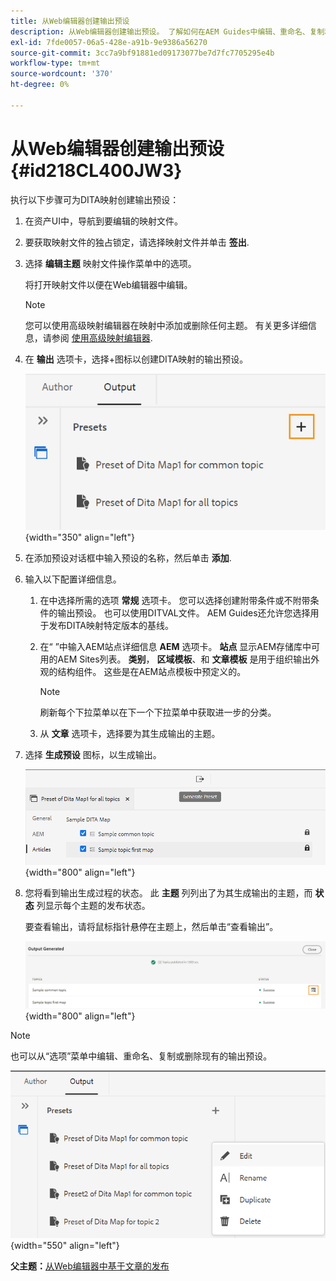 ```yaml
---
title: 从Web编辑器创建输出预设
description: 从Web编辑器创建输出预设。 了解如何在AEM Guides中编辑、重命名、复制和删除输出预设。
exl-id: 7fde0057-06a5-428e-a91b-9e9386a56270
source-git-commit: 3cc7a9bf91881ed09173077be7d7fc7705295e4b
workflow-type: tm+mt
source-wordcount: '370'
ht-degree: 0%

---
```


# 从Web编辑器创建输出预设 {#id218CL400JW3}

执行以下步骤可为DITA映射创建输出预设：

1. 在资产UI中，导航到要编辑的映射文件。

1. 要获取映射文件的独占锁定，请选择映射文件并单击 **签出**.

1. 选择 **编辑主题** 映射文件操作菜单中的选项。

   将打开映射文件以便在Web编辑器中编辑。

   >[!NOTE]
   >
   > 您可以使用高级映射编辑器在映射中添加或删除任何主题。 有关更多详细信息，请参阅 [使用高级映射编辑器](map-editor-advanced-map-editor.md#).

1. 在 **输出** 选项卡，选择+图标以创建DITA映射的输出预设。

   ![](images/output-tab-preset_cs.png){width="350" align="left"}

1. 在添加预设对话框中输入预设的名称，然后单击 **添加**.

1. 输入以下配置详细信息。

   1. 在中选择所需的选项 **常规** 选项卡。 您可以选择创建附带条件或不附带条件的输出预设。 也可以使用DITVAL文件。 AEM Guides还允许您选择用于发布DITA映射特定版本的基线。
   1. 在“ ”中输入AEM站点详细信息 **AEM** 选项卡。 **站点** 显示AEM存储库中可用的AEM Sites列表。 **类别**， **区域模板**、和 **文章模板** 是用于组织输出外观的结构组件。 这些是在AEM站点模板中预定义的。

      >[!NOTE]
      >
      > 刷新每个下拉菜单以在下一个下拉菜单中获取进一步的分类。

   1. 从 **文章** 选项卡，选择要为其生成输出的主题。
1. 选择 **生成预设** 图标，以生成输出。

   ![](images/add-preset-articles-tab_cs.png){width="800" align="left"}

1. 您将看到输出生成过程的状态。 此 **主题** 列列出了为其生成输出的主题，而 **状态** 列显示每个主题的发布状态。

   要查看输出，请将鼠标指针悬停在主题上，然后单击“查看输出”。

   ![](images/add-preset-output-generated_cs.png){width="800" align="left"}


>[!NOTE]
>
> 也可以从“选项”菜单中编辑、重命名、复制或删除现有的输出预设。

![](images/edit-preset_cs.png){width="550" align="left"}

**父主题：**[&#x200B;从Web编辑器中基于文章的发布](web-editor-article-publishing.md)
